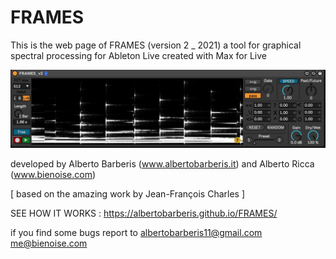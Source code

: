 # FRAMES

This is the web page of FRAMES (version 2 _ 2021)
a tool for graphical spectral processing for Ableton Live created with Max for Live

![alt text](https://github.com/albertobarberis/FRAMES/blob/master/frames_v2_pic1.png)

developed by Alberto Barberis (www.albertobarberis.it) 
and Alberto Ricca (www.bienoise.com)

[ based on the amazing work by Jean-François Charles ]

SEE HOW IT WORKS : https://albertobarberis.github.io/FRAMES/

if you find some bugs report to 
albertobarberis11@gmail.com
me@bienoise.com
